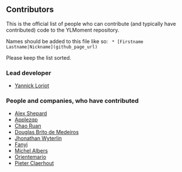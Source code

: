 ## Contributors
This is the official list of people who can contribute (and typically have contributed) code to the YLMoment repository.

Names should be added to this file like so:
``` * [Firstname Lastname|Nickname](github_page_url)```

Please keep the list sorted.

### Lead developer

 * [Yannick Loriot](https://github.com/yannickl)

### People and companies, who have contributed

 * [Alex Shepard](https://github.com/alexshepard)
 * [Applezqp](https://github.com/applezqp)
 * [Chao Ruan](https://github.com/rcgary)
 * [Douglas Brito de Medeiros](https://github.com/DouglasMedeiros)
 * [Jhonathan Wyterlin](https://github.com/jwyterlin)
 * [Fanyj](https://github.com/fanyj)
 * [Michel Albers](https://github.com/michelalbers)
 * [Orientemario](https://github.com/orientemario)
 * [Pieter Claerhout](https://github.com/pieterclaerhout)
